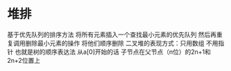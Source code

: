 # 堆排
基于优先队列的排序方法 将所有元素插入一个查找最小元素的优先队列
然后再重复调用删除最小元素的操作 将他们顺序删除
二叉堆的表现方式：只用数组 不用指针 也就是树的顺序表达法
从a[0]开始的话 子节点在父节点（n位）的2n+1和2n+2位置上